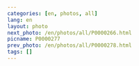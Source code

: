 ```yaml
---
categories: [en, photos, all]
lang: en
layout: photo
next_photo: /en/photos/all/P0000266.html
picname: P0000277
prev_photo: /en/photos/all/P0000278.html
tags: []
---
```

